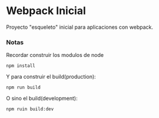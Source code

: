 # Webpack Inicial

Proyecto "esqueleto" inicial para aplicaciones con webpack.

### Notas

Recordar construir los modulos de node
```
npm install
```
Y para construir el build(production):
```
npm run build
```
O sino el build(development):
```
npm ruin build:dev
```